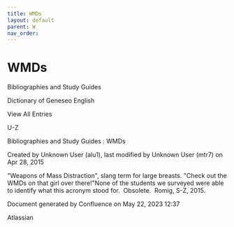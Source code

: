 ```yaml
---
title: WMDs
layout: default
parent: W
nav_order:
---
```


# WMDs

Bibliographies and Study Guides

Dictionary of Geneseo English

View All Entries

U-Z

Bibliographies and Study Guides : WMDs

Created by  Unknown User (alu1), last modified by  Unknown User (mtr7) on Apr 28, 2015

&quot;Weapons of Mass Distraction&quot;, slang term for large breasts. &quot;Check out the WMDs on that girl over there!&quot;None of the students we surveyed were able to identify what this acronym stood for.  Obsolete.  Romig, S-Z, 2015.

Document generated by Confluence on May 22, 2023 12:37

Atlassian
